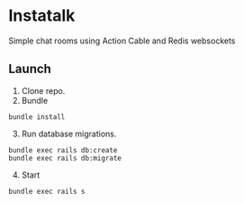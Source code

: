 # Instatalk

Simple chat rooms using Action Cable and Redis websockets

## Launch
1. Clone repo.
1. Bundle
```
bundle install
```
3. Run database migrations.
```
bundle exec rails db:create
bundle exec rails db:migrate
```
4. Start
```
bundle exec rails s
```
